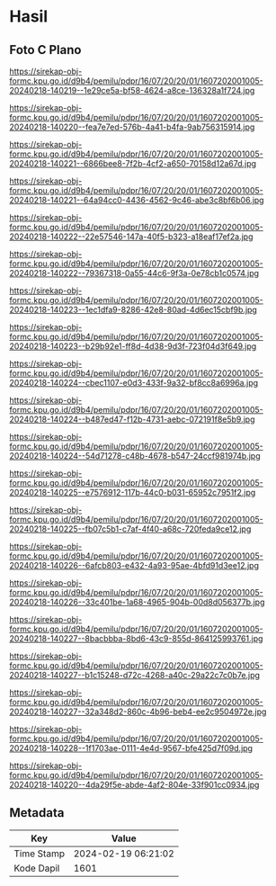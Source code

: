 # Hasil

## Foto C Plano

https://sirekap-obj-formc.kpu.go.id/d9b4/pemilu/pdpr/16/07/20/20/01/1607202001005-20240218-140219--1e29ce5a-bf58-4624-a8ce-136328a1f724.jpg

https://sirekap-obj-formc.kpu.go.id/d9b4/pemilu/pdpr/16/07/20/20/01/1607202001005-20240218-140220--fea7e7ed-576b-4a41-b4fa-9ab756315914.jpg

https://sirekap-obj-formc.kpu.go.id/d9b4/pemilu/pdpr/16/07/20/20/01/1607202001005-20240218-140221--6866bee8-7f2b-4cf2-a650-70158d12a67d.jpg

https://sirekap-obj-formc.kpu.go.id/d9b4/pemilu/pdpr/16/07/20/20/01/1607202001005-20240218-140221--64a94cc0-4436-4562-9c46-abe3c8bf6b06.jpg

https://sirekap-obj-formc.kpu.go.id/d9b4/pemilu/pdpr/16/07/20/20/01/1607202001005-20240218-140222--22e57546-147a-40f5-b323-a18eaf17ef2a.jpg

https://sirekap-obj-formc.kpu.go.id/d9b4/pemilu/pdpr/16/07/20/20/01/1607202001005-20240218-140222--79367318-0a55-44c6-9f3a-0e78cb1c0574.jpg

https://sirekap-obj-formc.kpu.go.id/d9b4/pemilu/pdpr/16/07/20/20/01/1607202001005-20240218-140223--1ec1dfa9-8286-42e8-80ad-4d6ec15cbf9b.jpg

https://sirekap-obj-formc.kpu.go.id/d9b4/pemilu/pdpr/16/07/20/20/01/1607202001005-20240218-140223--b29b92e1-ff8d-4d38-9d3f-723f04d3f649.jpg

https://sirekap-obj-formc.kpu.go.id/d9b4/pemilu/pdpr/16/07/20/20/01/1607202001005-20240218-140224--cbec1107-e0d3-433f-9a32-bf8cc8a6996a.jpg

https://sirekap-obj-formc.kpu.go.id/d9b4/pemilu/pdpr/16/07/20/20/01/1607202001005-20240218-140224--b487ed47-f12b-4731-aebc-072191f8e5b9.jpg

https://sirekap-obj-formc.kpu.go.id/d9b4/pemilu/pdpr/16/07/20/20/01/1607202001005-20240218-140224--54d71278-c48b-4678-b547-24ccf981974b.jpg

https://sirekap-obj-formc.kpu.go.id/d9b4/pemilu/pdpr/16/07/20/20/01/1607202001005-20240218-140225--e7576912-117b-44c0-b031-65952c7951f2.jpg

https://sirekap-obj-formc.kpu.go.id/d9b4/pemilu/pdpr/16/07/20/20/01/1607202001005-20240218-140225--fb07c5b1-c7af-4f40-a68c-720feda9ce12.jpg

https://sirekap-obj-formc.kpu.go.id/d9b4/pemilu/pdpr/16/07/20/20/01/1607202001005-20240218-140226--6afcb803-e432-4a93-95ae-4bfd91d3ee12.jpg

https://sirekap-obj-formc.kpu.go.id/d9b4/pemilu/pdpr/16/07/20/20/01/1607202001005-20240218-140226--33c401be-1a68-4965-904b-00d8d056377b.jpg

https://sirekap-obj-formc.kpu.go.id/d9b4/pemilu/pdpr/16/07/20/20/01/1607202001005-20240218-140227--8bacbbba-8bd6-43c9-855d-864125993761.jpg

https://sirekap-obj-formc.kpu.go.id/d9b4/pemilu/pdpr/16/07/20/20/01/1607202001005-20240218-140227--b1c15248-d72c-4268-a40c-29a22c7c0b7e.jpg

https://sirekap-obj-formc.kpu.go.id/d9b4/pemilu/pdpr/16/07/20/20/01/1607202001005-20240218-140227--32a348d2-860c-4b96-beb4-ee2c9504972e.jpg

https://sirekap-obj-formc.kpu.go.id/d9b4/pemilu/pdpr/16/07/20/20/01/1607202001005-20240218-140228--1f1703ae-0111-4e4d-9567-bfe425d7f09d.jpg

https://sirekap-obj-formc.kpu.go.id/d9b4/pemilu/pdpr/16/07/20/20/01/1607202001005-20240218-140220--4da29f5e-abde-4af2-804e-33f901cc0934.jpg


## Metadata

| Key        | Value               |
| ---------- | ------------------- |
| Time Stamp | 2024-02-19 06:21:02 |
| Kode Dapil | 1601                |



